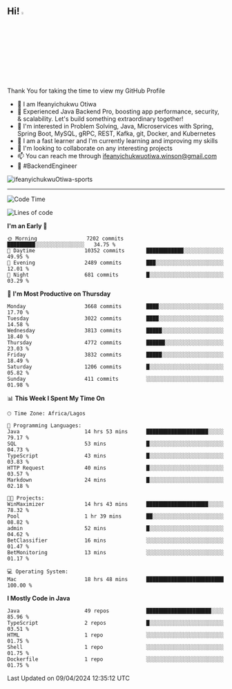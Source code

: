 <!-- BLOG-POST-LIST:START --><!-- BLOG-POST-LIST:END -->

## Hi! <img src="https://media.giphy.com/media/hvRJCLFzcasrR4ia7z/giphy.gif" width="4%"> 

Thank You for taking the time to view my GitHub Profile

- 👋 I am Ifeanyichukwu Otiwa
- 🚀 Experienced Java Backend Pro, boosting app performance, security, & scalability. Let's build something extraordinary together!
- 👀 I'm interested in Problem Solving, Java, Microservices with Spring, Spring Boot, MySQL, gRPC, REST, Kafka, git, Docker, and Kubernetes
- 🌱 I am a fast learner and I'm currently learning and improving my skills
- 💞️ I'm looking to collaborate on any interesting projects
- 📫 You can reach me through ifeanyichukwuotiwa.winson@gmail.com
- 🚀 #BackendEngineer

<p align="left" marginTop="10px"> <img src="https://komarev.com/ghpvc/?username=ifeanyichukwuOtiwa-sports&label=Profile%20views&color=0e75b6&style=for-the-badge" alt="ifeanyichukwuOtiwa-sports" /> </p>

***

<!--START_SECTION:waka-->
![Code Time](http://img.shields.io/badge/Code%20Time-2%2C382%20hrs%2046%20mins-blue)

![Lines of code](https://img.shields.io/badge/From%20Hello%20World%20I%27ve%20Written-4.8%20million%20lines%20of%20code-blue)

**I'm an Early 🐤** 

```text
🌞 Morning                7202 commits        █████████░░░░░░░░░░░░░░░░   34.75 % 
🌆 Daytime                10352 commits       ████████████░░░░░░░░░░░░░   49.95 % 
🌃 Evening                2489 commits        ███░░░░░░░░░░░░░░░░░░░░░░   12.01 % 
🌙 Night                  681 commits         █░░░░░░░░░░░░░░░░░░░░░░░░   03.29 % 
```
📅 **I'm Most Productive on Thursday** 

```text
Monday                   3668 commits        ████░░░░░░░░░░░░░░░░░░░░░   17.70 % 
Tuesday                  3022 commits        ████░░░░░░░░░░░░░░░░░░░░░   14.58 % 
Wednesday                3813 commits        █████░░░░░░░░░░░░░░░░░░░░   18.40 % 
Thursday                 4772 commits        ██████░░░░░░░░░░░░░░░░░░░   23.03 % 
Friday                   3832 commits        █████░░░░░░░░░░░░░░░░░░░░   18.49 % 
Saturday                 1206 commits        █░░░░░░░░░░░░░░░░░░░░░░░░   05.82 % 
Sunday                   411 commits         ░░░░░░░░░░░░░░░░░░░░░░░░░   01.98 % 
```


📊 **This Week I Spent My Time On** 

```text
🕑︎ Time Zone: Africa/Lagos

💬 Programming Languages: 
Java                     14 hrs 53 mins      ████████████████████░░░░░   79.17 % 
SQL                      53 mins             █░░░░░░░░░░░░░░░░░░░░░░░░   04.73 % 
TypeScript               43 mins             █░░░░░░░░░░░░░░░░░░░░░░░░   03.83 % 
HTTP Request             40 mins             █░░░░░░░░░░░░░░░░░░░░░░░░   03.57 % 
Markdown                 24 mins             █░░░░░░░░░░░░░░░░░░░░░░░░   02.18 % 

🐱‍💻 Projects: 
WinMaximizer             14 hrs 43 mins      ████████████████████░░░░░   78.32 % 
Pool                     1 hr 39 mins        ██░░░░░░░░░░░░░░░░░░░░░░░   08.82 % 
admin                    52 mins             █░░░░░░░░░░░░░░░░░░░░░░░░   04.62 % 
BetClassifier            16 mins             ░░░░░░░░░░░░░░░░░░░░░░░░░   01.47 % 
BetMonitoring            13 mins             ░░░░░░░░░░░░░░░░░░░░░░░░░   01.17 % 

💻 Operating System: 
Mac                      18 hrs 48 mins      █████████████████████████   100.00 % 
```

**I Mostly Code in Java** 

```text
Java                     49 repos            █████████████████████░░░░   85.96 % 
TypeScript               2 repos             █░░░░░░░░░░░░░░░░░░░░░░░░   03.51 % 
HTML                     1 repo              ░░░░░░░░░░░░░░░░░░░░░░░░░   01.75 % 
Shell                    1 repo              ░░░░░░░░░░░░░░░░░░░░░░░░░   01.75 % 
Dockerfile               1 repo              ░░░░░░░░░░░░░░░░░░░░░░░░░   01.75 % 
```




 Last Updated on 09/04/2024 12:35:12 UTC
<!--END_SECTION:waka-->

<!--
<p align="center">
![trophy](https://github-profile-trophy.vercel.app/?username=ifeanyichukwuOtiwa-sports&theme=onedark) (https://github.com/ryo-ma/github-profile-trophy)
</p>
-->

<!---
ifeanyi-otiwa/ifeanyi-otiwa is a ✨ special ✨ repository because its `README.md` (this file) appears on your GitHub profile.
You can click the Preview link to take a look at your changes.
--->
